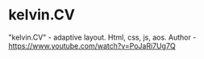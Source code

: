 # kelvin.CV
"kelvin.CV" - adaptive layout. Html, css, js, aos. Author - https://www.youtube.com/watch?v=PoJaRi7Ug7Q
